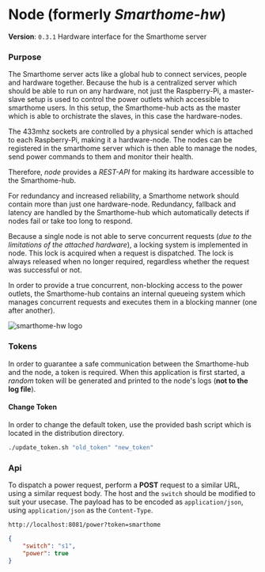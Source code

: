 # Node (formerly *Smarthome-hw*)
**Version**: `0.3.1`
 Hardware interface for the Smarthome server
 
 ### Purpose
 The Smarthome server acts like a global hub to connect services, people and hardware together.
 Because the hub is a centralized server which should be able to run on any hardware, not just the Raspberry-Pi, a master-slave setup is used to control the power outlets which accessible to smarthome users. In this setup, the Smarthome-hub acts as the master which is able to orchistrate the slaves, in this case the hardware-nodes.
 
 The 433mhz sockets are controlled by a physical sender which is attached to each Raspberry-Pi, making it a hardware-node.
 The nodes can be registered in the smarthome server which is then able to manage the nodes, send power commands to them and monitor their health.
 
 Therefore, *node*  provides a *REST-API* for making its hardware accessible to the Smarthome-hub.
 
 For redundancy and increased reliability, a Smarthome network should contain more than just one hardware-node.
 Redundancy, fallback and latency are handled by the Smarthome-hub which automatically detects if nodes fail or take too long to respond.
 
Because a single node is not able to serve concurrent requests (*due to the limitations of the attached hardware*), a locking system is implemented in node.
This lock is acquired when a request is dispatched.
The lock is always released when no longer required, regardless whether the request was successful or not.

In order to provide a true concurrent, non-blocking access to the power outlets, the Smarthome-hub contains an internal queueing system which manages concurrent requests and executes them in a blocking manner (one after another).

![smarthome-hw logo](./icon/readme.png)

### Tokens
In order to guarantee a safe communication between the Smarthome-hub and the node, a token is required.
When this application is first started, a *random* token will be generated and printed to the node's logs (**not to the log file**).
#### Change Token
In order to change the default token, use the provided bash script which is located in the distribution directory.
```bash
./update_token.sh "old_token" "new_token"
```

### Api
To dispatch a power request, perform a **POST** request to a similar URL, using a similar request body.
The host and the `switch` should be modified to suit your usecase.
The payload has to be encoded as `application/json`, using `application/json` as the `Content-Type`.
```
http://localhost:8081/power?token=smarthome
```

```json
{
	"switch": "s1",
	"power": true
}
```
